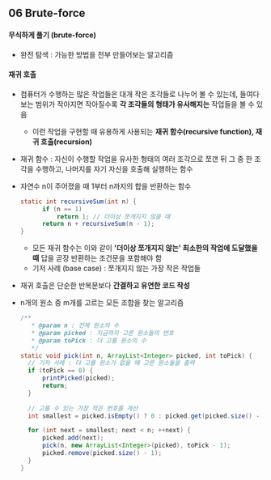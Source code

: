 ## 06 Brute-force

#### 무식하게 풀기 (brute-force)

- 완전 탐색 : 가능한 방법을 전부 만들어보는 알고리즘


#### 재귀 호출

- 컴퓨터가 수행하는 많은 작업들은 대개 작은 조각들로 나누어 볼 수 있는데, 들여다보는 범위가 작아지면 작아질수록 __각 조각들의 형태가 유사해지는__ 작업들을 볼 수 있음 

  - 이런 작업을 구현할 때 유용하게 사용되는 **재귀 함수(recursive function), 재귀 호출(recursion)**

- 재귀 함수 : 자신이 수행할 작업을 유사한 형태의 여러 조각으로 쪼갠 뒤 그 중 한 조각을 수행하고, 나머지를 자기 자신을 호출해 실행하는 함수

- 자연수 n이 주어졌을 때 1부터 n까지의 합을 반환하는 함수 

  ```java
  static int recursiveSum(int n) {
  		if (n == 1)
  			return 1; // 더이상 쪼개지지 않을 때     
  		return n + recursiveSum(n - 1);
  }
  ```

  - 모든 재귀 함수는 이와 같이 **'더이상 쪼개지지 않는' 최소한의 작업에 도달했을 때** 답을 곧장 반환하는 조건문을 포함해야 함
  - 기저 사례 (base case) : 쪼개지지 않는 가장 작은 작업들 

- 재귀 호출은 단순한 반복문보다 **간결하고 유연한 코드 작성**

- n개의 원소 중 m개를 고르는 모든 조합을 찾는 알고리즘 

  ```java
  /**
  	 * @param n : 전체 원소의 수
  	 * @param picked : 지금까지 고른 원소들의 번호
  	 * @param toPick : 더 고를 원소의 수
  	 */
  static void pick(int n, ArrayList<Integer> picked, int toPick) {
  	// 기저 사례 : 더 고를 원소가 없을 때 고른 원소들을 출력   
  	if (toPick == 0) {
  		printPicked(picked);
  		return;
  	}
  		
  	// 고를 수 있는 가장 작은 번호를 계산     
  	int smallest = picked.isEmpty() ? 0 : picked.get(picked.size() - 1) + 1;

  	for (int next = smallest; next < n; ++next) {
  		picked.add(next);
  		pick(n, new ArrayList<Integer>(picked), toPick - 1);
  		picked.remove(picked.size() - 1);
  	}
  }
  ```

  ​